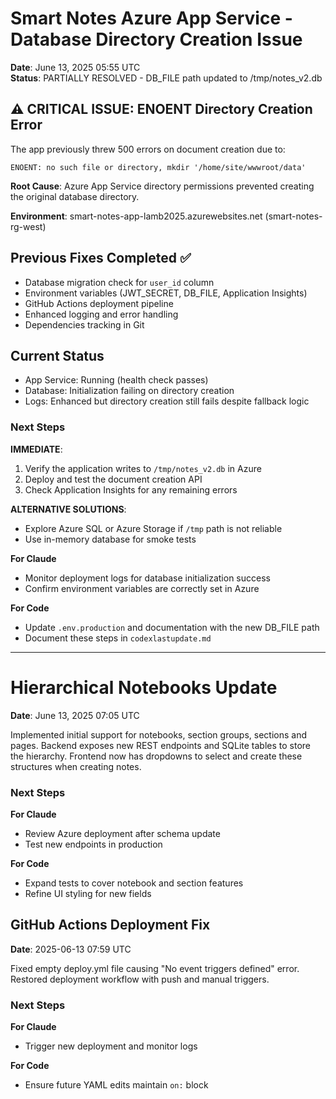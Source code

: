 # Smart Notes Azure App Service - Database Directory Creation Issue
**Date**: June 13, 2025 05:55 UTC  
**Status**: PARTIALLY RESOLVED - DB_FILE path updated to /tmp/notes_v2.db

## ⚠️ CRITICAL ISSUE: ENOENT Directory Creation Error

The app previously threw 500 errors on document creation due to:
```
ENOENT: no such file or directory, mkdir '/home/site/wwwroot/data'
```

**Root Cause**: Azure App Service directory permissions prevented creating the original database directory.

**Environment**: smart-notes-app-lamb2025.azurewebsites.net (smart-notes-rg-west)

## Previous Fixes Completed ✅
- Database migration check for `user_id` column
- Environment variables (JWT_SECRET, DB_FILE, Application Insights)
- GitHub Actions deployment pipeline
- Enhanced logging and error handling
- Dependencies tracking in Git

## Current Status
- App Service: Running (health check passes)
- Database: Initialization failing on directory creation
- Logs: Enhanced but directory creation still fails despite fallback logic

### Next Steps
**IMMEDIATE**:
1. Verify the application writes to `/tmp/notes_v2.db` in Azure
2. Deploy and test the document creation API
3. Check Application Insights for any remaining errors

**ALTERNATIVE SOLUTIONS**:
- Explore Azure SQL or Azure Storage if `/tmp` path is not reliable
- Use in-memory database for smoke tests

**For Claude**
- Monitor deployment logs for database initialization success
- Confirm environment variables are correctly set in Azure

**For Code**
- Update `.env.production` and documentation with the new DB_FILE path
- Document these steps in `codexlastupdate.md`

---

# Hierarchical Notebooks Update
**Date**: June 13, 2025 07:05 UTC

Implemented initial support for notebooks, section groups, sections and pages.
Backend exposes new REST endpoints and SQLite tables to store the hierarchy.
Frontend now has dropdowns to select and create these structures when
creating notes.

### Next Steps
**For Claude**
- Review Azure deployment after schema update
- Test new endpoints in production

**For Code**
- Expand tests to cover notebook and section features
- Refine UI styling for new fields

## GitHub Actions Deployment Fix
**Date**: 2025-06-13 07:59 UTC

Fixed empty deploy.yml file causing "No event triggers defined" error. Restored deployment workflow with push and manual triggers.

### Next Steps
**For Claude**
- Trigger new deployment and monitor logs

**For Code**
- Ensure future YAML edits maintain `on:` block
